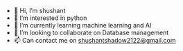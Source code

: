 - 👋 Hi, I’m shushant
- 👀 I’m interested in python
- 🌱 I’m currently learning machine learning and AI
- 💞️ I’m looking to collaborate on Database management
- 📫 Can contact me on shushantshadow2122@gmail.com
